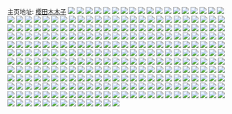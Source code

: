 主页地址: [樱田木木子](https://weibo.com/u/5670025867) 
![](https://wx4.sinaimg.cn/mw2000/006bIQK7gy1h9kp0ah5hej30oc179dvk.jpg) 
![](https://wx4.sinaimg.cn/mw2000/006bIQK7gy1h9jognqs47j32dc35sb2e.jpg) 
![](https://wx4.sinaimg.cn/mw2000/006bIQK7gy1h9jogd65r8j320b2of1l1.jpg) 
![](https://wx4.sinaimg.cn/mw2000/006bIQK7gy1h9jogj2izaj32dc35se86.jpg) 
![](https://wx4.sinaimg.cn/mw2000/006bIQK7gy1h9jofjd6egj320b2ofqv8.jpg) 
![](https://wx4.sinaimg.cn/mw2000/006bIQK7gy1h9joftmufej32aa31pb2f.jpg) 
![](https://wx4.sinaimg.cn/mw2000/006bIQK7gy1h9jog47guvj322z2rz4qu.jpg) 
![](https://wx4.sinaimg.cn/mw2000/006bIQK7gy1h9jofnub34j320b2ofu11.jpg) 
![](https://wx4.sinaimg.cn/mw2000/006bIQK7gy1h9jofzcnimj328i2zbnph.jpg) 
![](https://wx4.sinaimg.cn/mw2000/006bIQK7gy1h9jog8m19rj32dc35snph.jpg) 
![](https://wx4.sinaimg.cn/mw2000/006bIQK7ly1h976n8tauaj32aa2aakjn.jpg) 
![](https://wx4.sinaimg.cn/mw2000/006bIQK7ly1h95xn979o9j31uo0u0jyh.jpg) 
![](https://wx4.sinaimg.cn/mw2000/006bIQK7ly1h95xnbvzv9j31uo0u0doi.jpg) 
![](https://wx4.sinaimg.cn/mw2000/006bIQK7ly1h95xndmko6j31uo0u00zv.jpg) 
![](https://wx4.sinaimg.cn/mw2000/006bIQK7ly1h95xng14zgj31uo0u07d1.jpg) 
![](https://wx4.sinaimg.cn/mw2000/006bIQK7ly1h94kfalfmaj30u00epq4l.jpg) 
![](https://wx4.sinaimg.cn/mw2000/006bIQK7ly1h94kfas1wkj30u00ayjtt.jpg) 
![](https://wx4.sinaimg.cn/mw2000/006bIQK7ly1h92oyaoj5lj32dc35su0y.jpg) 
![](https://wx4.sinaimg.cn/mw2000/006bIQK7ly1h92p1xdryjj32dc2dcb2a.jpg) 
![](https://wx4.sinaimg.cn/mw2000/006bIQK7ly1h92oydqd4jj32io1w04qp.jpg) 
![](https://wx4.sinaimg.cn/mw2000/006bIQK7ly1h92oy5r7h7j30u01uo1c1.jpg) 
![](https://wx4.sinaimg.cn/mw2000/006bIQK7ly1h92p26e9hfj335s2dc1ky.jpg) 
![](https://wx4.sinaimg.cn/mw2000/006bIQK7ly1h92p22nkqvj335s2dc7wj.jpg) 
![](https://wx4.sinaimg.cn/mw2000/006bIQK7ly1h92p2yvhu1j32dc35sb2a.jpg) 
![](https://wx4.sinaimg.cn/mw2000/006bIQK7ly1h92p1g3xy1j31tb1tbb2a.jpg) 
![](https://wx4.sinaimg.cn/mw2000/006bIQK7ly1h92oyfjyhfj32dc2dcu0x.jpg) 
![](https://wx4.sinaimg.cn/mw2000/006bIQK7ly1h92p1q35jgj32dc35s4qr.jpg) 
![](https://wx4.sinaimg.cn/mw2000/006bIQK7ly1h92oy4bvcej30u01uo7ni.jpg) 
![](https://wx4.sinaimg.cn/mw2000/006bIQK7ly1h92p0y2surj32dc2dcb29.jpg) 
![](https://wx4.sinaimg.cn/mw2000/006bIQK7ly1h92p13bkw9j32dc2dcqv5.jpg) 
![](https://wx4.sinaimg.cn/mw2000/006bIQK7ly1h92p2m1srkj31ud2gh1l0.jpg) 
![](https://wx4.sinaimg.cn/mw2000/006bIQK7ly1h92p1mumefj32dc35su0z.jpg) 
![](https://wx4.sinaimg.cn/mw2000/006bIQK7ly1h92p2qr714j335s2dchdv.jpg) 
![](https://wx4.sinaimg.cn/mw2000/006bIQK7ly1h92p2rh4wgj30u01uo465.jpg) 
![](https://wx4.sinaimg.cn/mw2000/006bIQK7ly1h90a7lf0k2j30sg0sgmzr.jpg) 
![](https://wx4.sinaimg.cn/mw2000/006bIQK7ly1h8xkjfz4enj308c087aa5.jpg) 
![](https://wx4.sinaimg.cn/mw2000/006bIQK7ly1h8wlwbu2bdj31s035s4qs.jpg) 
![](https://wx4.sinaimg.cn/mw2000/006bIQK7ly1h8wlvx11noj323u35su0x.jpg) 
![](https://wx4.sinaimg.cn/mw2000/006bIQK7ly1h8wlw2zzk4j31bx2d6npe.jpg) 
![](https://wx4.sinaimg.cn/mw2000/006bIQK7ly1h8wlvyv338j323u35s1ky.jpg) 
![](https://wx4.sinaimg.cn/mw2000/006bIQK7ly1h8wlw59s8fj31f72j01kz.jpg) 
![](https://wx4.sinaimg.cn/mw2000/006bIQK7ly1h8wlw02r4tj323u35s4qq.jpg) 
![](https://wx4.sinaimg.cn/mw2000/006bIQK7ly1h8wlw9jbxhj31s035snpg.jpg) 
![](https://wx4.sinaimg.cn/mw2000/006bIQK7ly1h8wlw1jq6gj323u35su0x.jpg) 
![](https://wx4.sinaimg.cn/mw2000/006bIQK7ly1h8wlw755mcj31f72j0hdu.jpg) 
![](https://wx4.sinaimg.cn/mw2000/006bIQK7ly1h8uymkp1ppj30u011i49y.jpg) 
![](https://wx4.sinaimg.cn/mw2000/006bIQK7ly1h8uk1pio49j30jn0khac4.jpg) 
![](https://wx4.sinaimg.cn/mw2000/006bIQK7ly1h8ssy4ar1ej30u00xjjwq.jpg) 
![](https://wx4.sinaimg.cn/mw2000/006bIQK7ly1h8ssy4xuc9j30u01uon2n.jpg) 
![](https://wx4.sinaimg.cn/mw2000/006bIQK7ly1h8plne9lmij30q21hfk2p.jpg) 
![](https://wx4.sinaimg.cn/mw2000/006bIQK7ly1h8pe6g0wygj30qh0qhgr5.jpg) 
![](https://wx4.sinaimg.cn/mw2000/006bIQK7ly1h8m97j9qdlj30u00u0hdt.jpg) 
![](https://wx4.sinaimg.cn/mw2000/006bIQK7ly1h8m97jv806j30u00u0hdj.jpg) 
![](https://wx4.sinaimg.cn/mw2000/006bIQK7ly1h8l82th96jj322x22x1kz.jpg) 
![](https://wx4.sinaimg.cn/mw2000/006bIQK7ly1h8ivroygw6j32dc35shdw.jpg) 
![](https://wx4.sinaimg.cn/mw2000/006bIQK7ly1h8ivra1z8cj32dc35snph.jpg) 
![](https://wx4.sinaimg.cn/mw2000/006bIQK7ly1h8ivs7oox5j32dc35s4qr.jpg) 
![](https://wx4.sinaimg.cn/mw2000/006bIQK7ly1h8ivrdh0svj335s2dcqv8.jpg) 
![](https://wx4.sinaimg.cn/mw2000/006bIQK7ly1h8ivrgbocdj32dc35s1l2.jpg) 
![](https://wx4.sinaimg.cn/mw2000/006bIQK7ly1h8ivriy6s2j32dc35s1l0.jpg) 
![](https://wx4.sinaimg.cn/mw2000/006bIQK7ly1h8ivrwv6l5j32dc35sqv8.jpg) 
![](https://wx4.sinaimg.cn/mw2000/006bIQK7ly1h8ivrlp2bij32dc35se85.jpg) 
![](https://wx4.sinaimg.cn/mw2000/006bIQK7ly1h8ivrzquetj32dc35se86.jpg) 
![](https://wx4.sinaimg.cn/mw2000/006bIQK7ly1h8ivrtjk1sj32dc35skjp.jpg) 
![](https://wx4.sinaimg.cn/mw2000/006bIQK7ly1h8ivs2glcwj32dc35sx6r.jpg) 
![](https://wx4.sinaimg.cn/mw2000/006bIQK7ly1h8ivs55whbj32dc35se84.jpg) 
![](https://wx4.sinaimg.cn/mw2000/006bIQK7ly1h8cogw3jiij30u0186nau.jpg) 
![](https://wx4.sinaimg.cn/mw2000/006bIQK7ly1h8cogweag6j30u00uyti4.jpg) 
![](https://wx4.sinaimg.cn/mw2000/006bIQK7ly1h86p8tum5aj31jk2be1kx.jpg) 
![](https://wx4.sinaimg.cn/mw2000/006bIQK7ly1h860885e3fj30u01uoq8w.jpg) 
![](https://wx4.sinaimg.cn/mw2000/006bIQK7ly1h85lb6jbgzj30sg0p0ta9.jpg) 
![](https://wx4.sinaimg.cn/mw2000/006bIQK7ly1h81ogtg0ivj30u00u0te3.jpg) 
![](https://wx4.sinaimg.cn/mw2000/006bIQK7ly1h81bkcmttej327d2xu1kz.jpg) 
![](https://wx4.sinaimg.cn/mw2000/006bIQK7ly1h810i93ds6j318g0t813u.jpg) 
![](https://wx4.sinaimg.cn/mw2000/006bIQK7ly1h7zuoseljej31jk112qoq.jpg) 
![](https://wx4.sinaimg.cn/mw2000/006bIQK7ly1h7zuosmu23j307u0arwfc.jpg) 
![](https://wx4.sinaimg.cn/mw2000/006bIQK7ly1h7yuvhoahej32hp3k04qu.jpg) 
![](https://wx4.sinaimg.cn/mw2000/006bIQK7ly1h7xq76fvkmj30u00cdabr.jpg) 
![](https://wx4.sinaimg.cn/mw2000/006bIQK7ly1h7t8x6pdubj30u01uowth.jpg) 
![](https://wx4.sinaimg.cn/mw2000/006bIQK7ly1h7sc5tzodzj324r2udu0y.jpg) 
![](https://wx4.sinaimg.cn/mw2000/006bIQK7ly1h7qmluep33j30u01uo41m.jpg) 
![](https://wx4.sinaimg.cn/mw2000/006bIQK7ly1h7op34v2rij323v35sb2b.jpg) 
![](https://wx4.sinaimg.cn/mw2000/006bIQK7ly1h7op310fwqj31mv26hhdt.jpg) 
![](https://wx4.sinaimg.cn/mw2000/006bIQK7ly1h7op3e3hnxj32dc3k01l0.jpg) 
![](https://wx4.sinaimg.cn/mw2000/006bIQK7ly1h7op2vsfz7j31ai1q079l.jpg) 
![](https://wx4.sinaimg.cn/mw2000/006bIQK7ly1h7op2xx1paj31s02dchdt.jpg) 
![](https://wx4.sinaimg.cn/mw2000/006bIQK7ly1h7op2ww490j31o928ce81.jpg) 
![](https://wx4.sinaimg.cn/mw2000/006bIQK7ly1h7op7q5q57j32dc2dc4qq.jpg) 
![](https://wx4.sinaimg.cn/mw2000/006bIQK7ly1h7op9ct3gmj32dc2dc1ky.jpg) 
![](https://wx4.sinaimg.cn/mw2000/006bIQK7ly1h7otr12flsj32dc2dcu0x.jpg) 
![](https://wx4.sinaimg.cn/mw2000/006bIQK7ly1h7oi3pewvcj30u00twwh6.jpg) 
![](https://wx4.sinaimg.cn/mw2000/006bIQK7ly1h7oaf3w40mj32dc35sb2b.jpg) 
![](https://wx4.sinaimg.cn/mw2000/006bIQK7ly1h7oaf8f67lj32dc35se83.jpg) 
![](https://wx4.sinaimg.cn/mw2000/006bIQK7ly1h7oafbuyqej32dc35s7wj.jpg) 
![](https://wx4.sinaimg.cn/mw2000/006bIQK7ly1h7oaezxj2uj32dc35sx6s.jpg) 
![](https://wx4.sinaimg.cn/mw2000/006bIQK7ly1h7oaev6388j32dc35snpi.jpg) 
![](https://wx4.sinaimg.cn/mw2000/006bIQK7ly1h7oaepems7j32dc35sx6s.jpg) 
![](https://wx4.sinaimg.cn/mw2000/006bIQK7ly1h7oaeaph43j32dc35shdv.jpg) 
![](https://wx4.sinaimg.cn/mw2000/006bIQK7ly1h7oaefl407j335s2dcx6s.jpg) 
![](https://wx4.sinaimg.cn/mw2000/006bIQK7ly1h7oaek6zxvj32dc35sx6s.jpg) 
![](https://wx4.sinaimg.cn/mw2000/006bIQK7ly1h7o89fqy6ij30u01uo0zm.jpg) 
![](https://wx4.sinaimg.cn/mw2000/006bIQK7ly1h7kvg4x4vtj335s2dc7wj.jpg) 
![](https://wx4.sinaimg.cn/mw2000/006bIQK7ly1h7kvg1et9tj335s2dcx6q.jpg) 
![](https://wx4.sinaimg.cn/mw2000/006bIQK7ly1h7kvg2mlgsj335s2dckjm.jpg) 
![](https://wx4.sinaimg.cn/mw2000/006bIQK7ly1h7kvg3nroej32dc35s7wi.jpg) 
![](https://wx4.sinaimg.cn/mw2000/006bIQK7ly1h7kvg68sbfj335s2dce83.jpg) 
![](https://wx4.sinaimg.cn/mw2000/006bIQK7ly1h7kvg7u6zej335s2dcx6r.jpg) 
![](https://wx4.sinaimg.cn/mw2000/006bIQK7ly1h7kvg96vbxj335s2dc7wj.jpg) 
![](https://wx4.sinaimg.cn/mw2000/006bIQK7ly1h7kvgabtrtj32dc35sqv6.jpg) 
![](https://wx4.sinaimg.cn/mw2000/006bIQK7ly1h7kvgbj6smj335s2dcqv6.jpg) 
![](https://wx4.sinaimg.cn/mw2000/006bIQK7ly1h7kvgclca0j335s2dc4qq.jpg) 
![](https://wx4.sinaimg.cn/mw2000/006bIQK7ly1h7kvgdn4krj335s2dcnpe.jpg) 
![](https://wx4.sinaimg.cn/mw2000/006bIQK7ly1h7kvgeyq9oj335s2dckjn.jpg) 
![](https://wx4.sinaimg.cn/mw2000/006bIQK7ly1h7kvgg9fxdj335s2dcqv6.jpg) 
![](https://wx4.sinaimg.cn/mw2000/006bIQK7ly1h7kvgi4862j335s2dcqv6.jpg) 
![](https://wx4.sinaimg.cn/mw2000/006bIQK7ly1h7kvgk5n4mj335s2dcx6q.jpg) 
![](https://wx4.sinaimg.cn/mw2000/006bIQK7ly1h7kvgmbltij335s2dcqv6.jpg) 
![](https://wx4.sinaimg.cn/mw2000/006bIQK7ly1h7kvgsqau3j335s2dc4qr.jpg) 
![](https://wx4.sinaimg.cn/mw2000/006bIQK7ly1h7kvgxys1wj335s2dckjn.jpg) 
![](https://wx4.sinaimg.cn/mw2000/006bIQK7ly1h7k9a553grj30u00u00vj.jpg) 
![](https://wx4.sinaimg.cn/mw2000/006bIQK7ly1h7jzcn5akij30ku0kvwg5.jpg) 
![](https://wx4.sinaimg.cn/mw2000/006bIQK7ly1h7f25stwofj30lc0sggvq.jpg) 
![](https://wx4.sinaimg.cn/mw2000/006bIQK7ly1h7f25t3rs2j30ld0sgtj9.jpg) 
![](https://wx4.sinaimg.cn/mw2000/006bIQK7ly1h7f25sb2ntj30lc0sg47o.jpg) 
![](https://wx4.sinaimg.cn/mw2000/006bIQK7ly1h7f25skpcuj30lc0sg47h.jpg) 
![](https://wx4.sinaimg.cn/mw2000/006bIQK7ly1h7e86gd9esj30tg0tggqx.jpg) 
![](https://wx4.sinaimg.cn/mw2000/006bIQK7ly1h7cmiw3eytj31f735s7c2.jpg) 
![](https://wx4.sinaimg.cn/mw2000/006bIQK7ly1h7cmiuch0dj31f735sgog.jpg) 
![](https://wx4.sinaimg.cn/mw2000/006bIQK7ly1h7cmix5bx5j31f735s4fb.jpg) 
![](https://wx4.sinaimg.cn/mw2000/006bIQK7ly1h7cmj2k1wlj32dc35sn2u.jpg) 
![](https://wx4.sinaimg.cn/mw2000/006bIQK7ly1h7cmj3bib3j32dc35s1kx.jpg) 
![](https://wx4.sinaimg.cn/mw2000/006bIQK7ly1h7cmj4q23xj31f735s46s.jpg) 
![](https://wx4.sinaimg.cn/mw2000/006bIQK7ly1h7cmj58v1yj31jk111tg5.jpg) 
![](https://wx4.sinaimg.cn/mw2000/006bIQK7ly1h7cmj6f723j30rs0v9dmn.jpg) 
![](https://wx4.sinaimg.cn/mw2000/006bIQK7ly1h7cmj5pnudj31eh23pqtr.jpg) 
![](https://wx4.sinaimg.cn/mw2000/006bIQK7ly1h78o75uxpuj30u01uodiv.jpg) 
![](https://wx4.sinaimg.cn/mw2000/006bIQK7ly1h78ocwoshvj30u01uodip.jpg) 
![](https://wx4.sinaimg.cn/mw2000/006bIQK7ly1h78ocxdh9uj30u01uo7jg.jpg) 
![](https://wx4.sinaimg.cn/mw2000/006bIQK7ly1h78o7732e5j30u01uoqil.jpg) 
![](https://wx4.sinaimg.cn/mw2000/006bIQK7ly1h78o76e4lxj30u01uoapd.jpg) 
![](https://wx4.sinaimg.cn/mw2000/006bIQK7ly1h78o784qm2j30u01uowue.jpg) 
![](https://wx4.sinaimg.cn/mw2000/006bIQK7ly1h78oal8kooj30u01uo4ee.jpg) 
![](https://wx4.sinaimg.cn/mw2000/006bIQK7ly1h78oalunhpj30u01uodiq.jpg) 
![](https://wx4.sinaimg.cn/mw2000/006bIQK7ly1h78o78hbvtj30u01uoacb.jpg) 
![](https://wx4.sinaimg.cn/mw2000/006bIQK7ly1h78k1wtfa0j30u00u0wgd.jpg) 
![](https://wx4.sinaimg.cn/mw2000/006bIQK7ly1h7775kykn1j30hg0acgm7.jpg) 
![](https://wx4.sinaimg.cn/mw2000/006bIQK7ly1h756v5tx2zj32dc2dcwm3.jpg) 
![](https://wx4.sinaimg.cn/mw2000/006bIQK7ly1h74zrucx7jj30u00gtjvf.jpg) 
![](https://wx4.sinaimg.cn/mw2000/006bIQK7ly1h73rfdtbg5j32dc2dcx6r.jpg) 
![](https://wx4.sinaimg.cn/mw2000/006bIQK7ly1h73rffjm6uj32dc2dc1kx.jpg) 
![](https://wx4.sinaimg.cn/mw2000/006bIQK7ly1h72vge4v4vj30u00u0jxy.jpg) 
![](https://wx4.sinaimg.cn/mw2000/006bIQK7ly1h72vgeegaxj30mi0u07bc.jpg) 
![](https://wx4.sinaimg.cn/mw2000/006bIQK7ly1h72vgemoxpj30mi0u03ys.jpg) 
![](https://wx4.sinaimg.cn/mw2000/006bIQK7ly1h72vgfgqa4j30ln0svtef.jpg) 
![](https://wx4.sinaimg.cn/mw2000/006bIQK7ly1h72vgf8elhj30mi0u0gsr.jpg) 
![](https://wx4.sinaimg.cn/mw2000/006bIQK7ly1h72vgewfdsj30mi0u0wl8.jpg) 
![](https://wx4.sinaimg.cn/mw2000/006bIQK7ly1h72vgfnbxgj30mi0u03ym.jpg) 
![](https://wx4.sinaimg.cn/mw2000/006bIQK7ly1h72vgfv42mj30mi0u0mxb.jpg) 
![](https://wx4.sinaimg.cn/mw2000/006bIQK7ly1h72vgg7nh3j30mi0u0glr.jpg) 
![](https://wx4.sinaimg.cn/mw2000/006bIQK7ly1h72eg2y9zoj30u00u0dp1.jpg) 
![](https://wx4.sinaimg.cn/mw2000/006bIQK7ly1h72eg0bggcj30u00u07dz.jpg) 
![](https://wx4.sinaimg.cn/mw2000/006bIQK7ly1h72eg0ol3qj30u00u00u7.jpg) 
![](https://wx4.sinaimg.cn/mw2000/006bIQK7ly1h72eg1wyi4j30u00u0gmo.jpg) 
![](https://wx4.sinaimg.cn/mw2000/006bIQK7ly1h72eg37t1xj30sg0sgmxj.jpg) 
![](https://wx4.sinaimg.cn/mw2000/006bIQK7ly1h72ekuo742j30u00u0woj.jpg) 
![](https://wx4.sinaimg.cn/mw2000/006bIQK7ly1h72eg29hlfj30sg0sgahe.jpg) 
![](https://wx4.sinaimg.cn/mw2000/006bIQK7ly1h72eg143pjj30u00u07e3.jpg) 
![](https://wx4.sinaimg.cn/mw2000/006bIQK7ly1h72eg1im1dj30u00u0ajo.jpg) 
![](https://wx4.sinaimg.cn/mw2000/006bIQK7ly1h71o30v892j30u0122t9c.jpg) 
![](https://wx4.sinaimg.cn/mw2000/006bIQK7ly1h707tk6brtj30u00brabs.jpg) 
![](https://wx4.sinaimg.cn/mw2000/006bIQK7ly1h6xkas9jwxj306o06ot91.jpg) 
![](https://wx4.sinaimg.cn/mw2000/006bIQK7ly1h6wqwdtzh9j30u10l8mxs.jpg) 
![](https://wx4.sinaimg.cn/mw2000/006bIQK7ly1h6vlorfx7aj335s2dcx6q.jpg) 
![](https://wx4.sinaimg.cn/mw2000/006bIQK7ly1h6tc6enjm9j32dc2dcx6r.jpg) 
![](https://wx4.sinaimg.cn/mw2000/006bIQK7ly1h6r6dqmh4mj30u00dp418.jpg) 
![](https://wx4.sinaimg.cn/mw2000/006bIQK7ly1h6r6dqxy9qj30u01ofnar.jpg) 
![](https://wx4.sinaimg.cn/mw2000/006bIQK7ly1h6r6dr7clqj30u00lj0xq.jpg) 
![](https://wx4.sinaimg.cn/mw2000/006bIQK7ly1h6r6drfmg9j30u00ozn2j.jpg) 
![](https://wx4.sinaimg.cn/mw2000/006bIQK7ly1h6r6drn1zjj30tw06p0t6.jpg) 
![](https://wx4.sinaimg.cn/mw2000/006bIQK7ly1h6r6drvz9qj30u110pai9.jpg) 
![](https://wx4.sinaimg.cn/mw2000/006bIQK7ly1h6r6ds89kxj30tw0z8th2.jpg) 
![](https://wx4.sinaimg.cn/mw2000/006bIQK7ly1h6r6dsjhmcj30u00op0uf.jpg) 
![](https://wx4.sinaimg.cn/mw2000/006bIQK7ly1h6r6dsvyapj30u00ft77b.jpg) 
![](https://wx4.sinaimg.cn/mw2000/006bIQK7ly1h6r6dt66dbj30u10kin1p.jpg) 
![](https://wx4.sinaimg.cn/mw2000/006bIQK7ly1h6r3v78vh1j317424o45b.jpg) 
![](https://wx4.sinaimg.cn/mw2000/006bIQK7ly1h6qr8bbkghj30u01hc4dr.jpg) 
![](https://wx4.sinaimg.cn/mw2000/006bIQK7ly1h6nqgr2606j30u01uoq6u.jpg) 
![](https://wx4.sinaimg.cn/mw2000/006bIQK7ly1h6nqgrfy4fj30u01uotd8.jpg) 
![](https://wx4.sinaimg.cn/mw2000/006bIQK7ly1h6nqh0fpjij30u01uoq6s.jpg) 
![](https://wx4.sinaimg.cn/mw2000/006bIQK7ly1h6nqg92p5tj30u01uo44h.jpg) 
![](https://wx4.sinaimg.cn/mw2000/006bIQK7ly1h6nqg9e43mj30u01uo403.jpg) 
![](https://wx4.sinaimg.cn/mw2000/006bIQK7ly1h6nqg9ogeoj30u01uodmy.jpg) 
![](https://wx4.sinaimg.cn/mw2000/006bIQK7ly1h6nqg9z211j30u01uoagg.jpg) 
![](https://wx4.sinaimg.cn/mw2000/006bIQK7ly1h6nqgaaanzj30u01uo0ub.jpg) 
![](https://wx4.sinaimg.cn/mw2000/006bIQK7ly1h6nqgape26j30u01uoafj.jpg) 
![](https://wx4.sinaimg.cn/mw2000/006bIQK7ly1h6nqgaxw1kj30u01uojwr.jpg) 
![](https://wx4.sinaimg.cn/mw2000/006bIQK7ly1h6nqgb9kxdj30u01uowke.jpg) 
![](https://wx4.sinaimg.cn/mw2000/006bIQK7ly1h6nqgc6t2jj30u01uojwl.jpg) 
![](https://wx4.sinaimg.cn/mw2000/006bIQK7ly1h6nqgck0z1j30u01uon1v.jpg) 
![](https://wx4.sinaimg.cn/mw2000/006bIQK7ly1h6nqgcx8oyj30u01uoabf.jpg) 
![](https://wx4.sinaimg.cn/mw2000/006bIQK7ly1h6nqgdagpej30u01uowgs.jpg) 
![](https://wx4.sinaimg.cn/mw2000/006bIQK7ly1h6nqgdje5cj30u01uojy2.jpg) 
![](https://wx4.sinaimg.cn/mw2000/006bIQK7ly1h6nqgdt6rzj30u01uoah5.jpg) 
![](https://wx4.sinaimg.cn/mw2000/006bIQK7ly1h6nqge8zahj30u01uo0zx.jpg) 
![](https://wx4.sinaimg.cn/mw2000/006bIQK7ly1h6kdwbwcw8j315o15oglx.jpg) 
![](https://wx4.sinaimg.cn/mw2000/006bIQK7ly1h6kdwc5s9zj315o15on0p.jpg) 
![](https://wx4.sinaimg.cn/mw2000/006bIQK7ly1h6kdwcefufj315o15ogob.jpg) 
![](https://wx4.sinaimg.cn/mw2000/006bIQK7ly1h6kdwcp1nwj315o15owex.jpg) 
![](https://wx4.sinaimg.cn/mw2000/006bIQK7ly1h6kdwdhvssj315o15oweu.jpg) 
![](https://wx4.sinaimg.cn/mw2000/006bIQK7ly1h6kdwcvdzqj315o15o0tx.jpg) 
![](https://wx4.sinaimg.cn/mw2000/006bIQK7ly1h6kdwd2qb7j315o15ogob.jpg) 
![](https://wx4.sinaimg.cn/mw2000/006bIQK7ly1h6kdwdadwhj315o15oju3.jpg) 
![](https://wx4.sinaimg.cn/mw2000/006bIQK7ly1h6kdwdp0zsj315o15owfo.jpg) 
![](https://wx4.sinaimg.cn/mw2000/006bIQK7ly1h6dinmpvizj30u00u044e.jpg) 
![](https://wx4.sinaimg.cn/mw2000/006bIQK7ly1h6d9nwcg6vj31uo0u0dgn.jpg) 
![](https://wx4.sinaimg.cn/mw2000/006bIQK7ly1h6d9nwlhkdj30cl0cl74d.jpg) 
![](https://wx4.sinaimg.cn/mw2000/006bIQK7ly1h6d9nwu23pj30ex0ewgmi.jpg) 
![](https://wx4.sinaimg.cn/mw2000/006bIQK7ly1h6d69nka9yj30t70ijaa8.jpg) 
![](https://wx4.sinaimg.cn/mw2000/006bIQK7ly1h6d69o3o5rj30u00cy0vi.jpg) 
![](https://wx4.sinaimg.cn/mw2000/006bIQK7ly1h6d69od5a7j30u01uo75g.jpg) 
![](https://wx4.sinaimg.cn/mw2000/006bIQK7ly1h6d69p0mc1j30u00thmxo.jpg) 
![](https://wx4.sinaimg.cn/mw2000/006bIQK7ly1h6d69p7x3lj30u00u5gp4.jpg) 
![](https://wx4.sinaimg.cn/mw2000/006bIQK7ly1h6d69olnacj30u10753z3.jpg) 
![](https://wx4.sinaimg.cn/mw2000/006bIQK7ly1h6d69otf7fj30u00wh41d.jpg) 
![](https://wx4.sinaimg.cn/mw2000/006bIQK7ly1h6d69nv6egj30u0075abc.jpg) 
![](https://wx4.sinaimg.cn/mw2000/006bIQK7ly1h6d69pnd2fj30u0075wfq.jpg) 
![](https://wx4.sinaimg.cn/mw2000/006bIQK7ly1h6d69pyib4j30u1087ac1.jpg) 
![](https://wx4.sinaimg.cn/mw2000/006bIQK7ly1h6d69q4hjjj30u008h3z8.jpg) 
![](https://wx4.sinaimg.cn/mw2000/006bIQK7ly1h6d69qc9luj30u0075t9a.jpg) 
![](https://wx4.sinaimg.cn/mw2000/006bIQK7ly1h6d69qid07j30u0075dh0.jpg) 
![](https://wx4.sinaimg.cn/mw2000/006bIQK7ly1h6d69qrcs8j30u0075jsn.jpg) 
![](https://wx4.sinaimg.cn/mw2000/006bIQK7ly1h6d69qymrhj30u009njtx.jpg) 
![](https://wx4.sinaimg.cn/mw2000/006bIQK7ly1h6d2hlbex9j318z0u0q7u.jpg) 
![](https://wx4.sinaimg.cn/mw2000/006bIQK7ly1h6ccqcxgjpj30u090he1f.jpg) 
![](https://wx4.sinaimg.cn/mw2000/006bIQK7ly1h6ccre2dxpj30u00u0tc1.jpg) 
![](https://wx4.sinaimg.cn/mw2000/006bIQK7ly1h6bncr6b10j30u01uoaf6.jpg) 
![](https://wx4.sinaimg.cn/mw2000/006bIQK7ly1h6bnhzlyyoj30u00u0adm.jpg) 
![](https://wx4.sinaimg.cn/mw2000/006bIQK7ly1h6bnhzw10ej30rs0rs429.jpg) 
![](https://wx4.sinaimg.cn/mw2000/006bIQK7ly1h6ayn3mtsqj30u01uo49u.jpg) 
![](https://wx4.sinaimg.cn/mw2000/006bIQK7ly1h69hqghlh2j30qo11cdlt.jpg) 
![](https://wx4.sinaimg.cn/mw2000/006bIQK7ly1h69hqgolssj3098098t9f.jpg) 
![](https://wx4.sinaimg.cn/mw2000/006bIQK7ly1h68kgzj7m5j30u00753zq.jpg) 
![](https://wx4.sinaimg.cn/mw2000/006bIQK7ly1h68kgzbs9wj30u0075js5.jpg) 
![](https://wx4.sinaimg.cn/mw2000/006bIQK7ly1h68kgz282lj30u00ad40z.jpg) 
![](https://wx4.sinaimg.cn/mw2000/006bIQK7ly1h68kgxal44j30u0075wfa.jpg) 
![](https://wx4.sinaimg.cn/mw2000/006bIQK7ly1h68kgxq7c1j30u108cdhs.jpg) 
![](https://wx4.sinaimg.cn/mw2000/006bIQK7ly1h68kgxj97kj30u009eac8.jpg) 
![](https://wx4.sinaimg.cn/mw2000/006bIQK7ly1h68kgylrw7j30u0081jsb.jpg) 
![](https://wx4.sinaimg.cn/mw2000/006bIQK7ly1h68kgxygjaj30u0075js7.jpg) 
![](https://wx4.sinaimg.cn/mw2000/006bIQK7ly1h68kgzx1bvj30u005mt9e.jpg) 
![](https://wx4.sinaimg.cn/mw2000/006bIQK7ly1h68kgyrqz8j30u0075dh1.jpg) 
![](https://wx4.sinaimg.cn/mw2000/006bIQK7ly1h68kgy5sjuj30u0075js4.jpg) 
![](https://wx4.sinaimg.cn/mw2000/006bIQK7ly1h68kgyegxdj30u0075abi.jpg) 
![](https://wx4.sinaimg.cn/mw2000/006bIQK7ly1h68kh0ybglj30u00es0ta.jpg) 
![](https://wx4.sinaimg.cn/mw2000/006bIQK7ly1h68kgzqawmj30u0075752.jpg) 
![](https://wx4.sinaimg.cn/mw2000/006bIQK7ly1h68kh08l31j30u0075wfb.jpg) 
![](https://wx4.sinaimg.cn/mw2000/006bIQK7ly1h68kh0hfy7j30u0075t9r.jpg) 
![](https://wx4.sinaimg.cn/mw2000/006bIQK7ly1h68kh0rpodj30u0075jsf.jpg) 
![](https://wx4.sinaimg.cn/mw2000/006bIQK7ly1h675fxn09mj31jk223b2a.jpg) 
![](https://wx4.sinaimg.cn/mw2000/006bIQK7ly1h675fy03eej30lv12vn0b.jpg) 
![](https://wx4.sinaimg.cn/mw2000/006bIQK7ly1h675he8gcvj30ck0e90ux.jpg) 
![](https://wx4.sinaimg.cn/mw2000/006bIQK7gy1h5vkokiipoj30u01uojtd.jpg) 
![](https://wx4.sinaimg.cn/mw2000/006bIQK7gy1h5rgoy0groj3133133n7h.jpg) 
![](https://wx4.sinaimg.cn/mw2000/006bIQK7gy1h5r9yg6tb6j30n70n7wii.jpg) 
![](https://wx4.sinaimg.cn/mw2000/006bIQK7gy1h5r9ygnv24j30n70n7djv.jpg) 
![](https://wx4.sinaimg.cn/mw2000/006bIQK7gy1h5r9pea2saj30r50r6419.jpg) 
![](https://wx4.sinaimg.cn/mw2000/006bIQK7gy1h5q9yx3l1xj30q90q9n1e.jpg) 
![](https://wx4.sinaimg.cn/mw2000/006bIQK7gy1h5on0ocmvzj30ul0ulmy7.jpg) 
![](https://wx4.sinaimg.cn/mw2000/006bIQK7gy1h5mwk5jk3fj30u01uo49e.jpg) 
![](https://wx4.sinaimg.cn/mw2000/006bIQK7gy1h5kcxjs499j30u00u0q5x.jpg) 
![](https://wx4.sinaimg.cn/mw2000/006bIQK7gy1h5kchfmpydj30u00u0n07.jpg) 
![](https://wx4.sinaimg.cn/mw2000/006bIQK7gy1h5jxpibr6kj31jk2bc4qq.jpg) 
![](https://wx4.sinaimg.cn/mw2000/006bIQK7gy1h5htb1v6ggj30u00u044h.jpg) 
![](https://wx4.sinaimg.cn/mw2000/006bIQK7gy1h5htb0by58j30u00u00za.jpg) 
![](https://wx4.sinaimg.cn/mw2000/006bIQK7gy1h5htazsvwkj30u00u0dmh.jpg) 
![](https://wx4.sinaimg.cn/mw2000/006bIQK7gy1h5htb0ujs7j30u00u07ai.jpg) 
![](https://wx4.sinaimg.cn/mw2000/006bIQK7gy1h5htb3bleuj30u00u0jxe.jpg) 
![](https://wx4.sinaimg.cn/mw2000/006bIQK7gy1h5htb1db7bj30u00u0dlj.jpg) 
![](https://wx4.sinaimg.cn/mw2000/006bIQK7gy1h5htb2cybwj30u00u00yp.jpg) 
![](https://wx4.sinaimg.cn/mw2000/006bIQK7gy1h5htb2splyj30u00u0n35.jpg) 
![](https://wx4.sinaimg.cn/mw2000/006bIQK7gy1h5htb4eqihj30u00u00z0.jpg) 
